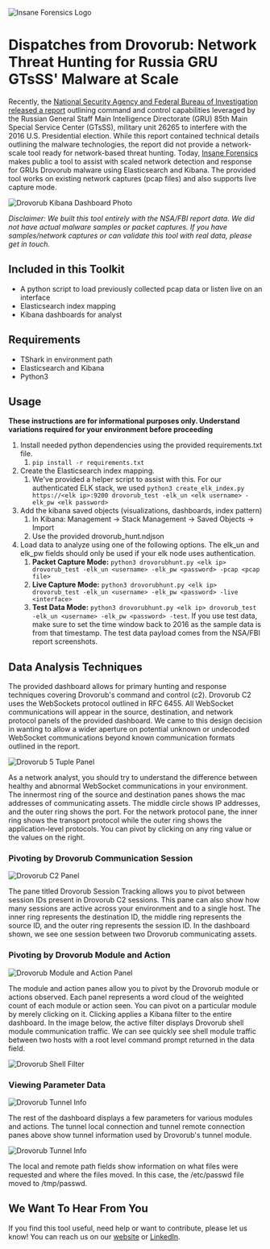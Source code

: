 ![Insane Forensics Logo](/images/iflogosmall.png)
# Dispatches from Drovorub: Network Threat Hunting for Russia GRU GTsSS' Malware at Scale
Recently, the [National Security Agency and Federal Bureau of Investigation released a report](https://media.defense.gov/2020/Aug/13/2002476465/-1/-1/0/CSA_DROVORUB_RUSSIAN_GRU_MALWARE_AUG_2020.PDF) outlining command and control capabilities leveraged by the Russian General Staff Main Intelligence Directorate (GRU) 85th Main Special Service Center (GTsSS), military unit 26265 to interfere with the 2016 U.S. Presidential election. While this report contained technical details outlining the malware technologies, the report did not provide a network-scale tool ready for network-based threat hunting. Today, [Insane Forensics](https://insaneforensics.com/) makes public a tool to assist with scaled network detection and response for GRUs Drovorub malware using Elasticsearch and Kibana. The provided tool works on existing network captures (pcap files) and also supports live capture mode.

![Drovorub Kibana Dashboard Photo](/images/dashboard_screenshot.png)

_Disclaimer: We built this tool entirely with the NSA/FBI report data. We did not have actual malware samples or packet captures. If you have samples/network captures or can validate this tool with real data, please get in touch._

## Included in this Toolkit
* A python script to load previously collected pcap data or listen live on an interface
* Elasticsearch index mapping
* Kibana dashboards for analyst

## Requirements
* TShark in environment path
* Elasticsearch and Kibana
* Python3

## Usage
**These instructions are for informational purposes only. Understand variations required for your environment before proceeding**
1. Install needed python dependencies using the provided requirements.txt file.
   1. `pip install -r requirements.txt`
2. Create the Elasticsearch index mapping.
   1. We've provided a helper script to assist with this. For our authenticated ELK stack, we used `python3 create_elk_index.py https://<elk ip>:9200 drovorub_test -elk_un <elk username> -elk_pw <elk password>`
3. Add the kibana saved objects (visualizations, dashboards, index pattern)
   1. In Kibana: Management -> Stack Management -> Saved Objects -> Import
   2. Use the provided drovorub_hunt.ndjson
4. Load data to analyze using one of the following options. The elk_un and elk_pw fields should only be used if your elk node uses authentication.
   1. **Packet Capture Mode:** `python3 drovorubhunt.py <elk ip> drovorub_test -elk_un <username> -elk_pw <password> -pcap <pcap file>` 
   2. **Live Capture Mode:** `python3 drovorubhunt.py <elk ip> drovorub_test -elk_un <username> -elk_pw <password> -live <interface>` 
   3. **Test Data Mode:** `python3 drovorubhunt.py <elk ip> drovorub_test -elk_un <username> -elk_pw <password> -test`. If you use test data, make sure to set the time window back to 2016 as the sample data is from that timestamp. The test data payload comes from the NSA/FBI report screenshots.

## Data Analysis Techniques
The provided dashboard allows for primary hunting and response techniques covering Drovorub's command and control (c2). Drovorub C2 uses the WebSockets protocol outlined in RFC 6455. All WebSocket communications will appear in the source, destination, and network protocol panels of the provided dashboard. We came to this design decision in wanting to allow a wider aperture on potential unknown or undecoded WebSocket communications beyond known communication formats outlined in the report.

![Drovorub 5 Tuple Panel](/images/drovorub_5tuple_pane.png)

As a network analyst, you should try to understand the difference between healthy and abnormal WebSocket communications in your environment. The innermost ring of the source and destination panes shows the mac addresses of communicating assets. The middle circle shows IP addresses, and the outer ring shows the port. For the network protocol pane, the inner ring shows the transport protocol while the outer ring shows the application-level protocols. You can pivot by clicking on any ring value or the values on the right.

### Pivoting by Drovorub Communication Session
![Drovorub C2 Panel](/images/drovorub_session_tracking_pane.png)

The pane titled Drovorub Session Tracking allows you to pivot between session IDs present in Drovorub C2 sessions. This pane can also show how many sessions are active across your environment and to a single host. The inner ring represents the destination ID, the middle ring represents the source ID, and the outer ring represents the session ID. In the dashboard shown, we see one session between two Drovorub communicating assets.

### Pivoting by Drovorub Module and Action

![Drovorub Module and Action Panel](/images/drovorub_module_action_pane.png)

The module and action panes allow you to pivot by the Drovorub module or actions observed. Each panel represents a word cloud of the weighted count of each module or action seen. You can pivot on a particular module by merely clicking on it. Clicking applies a Kibana filter to the entire dashboard. In the image below, the active filter displays Drovorub shell module communication traffic. We can see quickly see shell module traffic between two hosts with a root level command prompt returned in the data field.

![Drovorub Shell Filter](/images/drovorub_shell_filter.png)

### Viewing Parameter Data

![Drovorub Tunnel Info](/images/drovorub_tunnel.png)

The rest of the dashboard displays a few parameters for various modules and actions. The tunnel local connection and tunnel remote connection panes above show tunnel information used by Drovorub's tunnel module.

![Drovorub Tunnel Info](/images/drovorub_file_transfer.png)

The local and remote path fields show information on what files were requested and where the files moved. In this case, the /etc/passwd file moved to /tmp/passwd.

## We Want To Hear From You
If you find this tool useful, need help or want to contribute, please let us know! You can reach us on our [website](https://insaneforensics.com) or [LinkedIn](https://www.linkedin.com/company/insane-forensics/).
